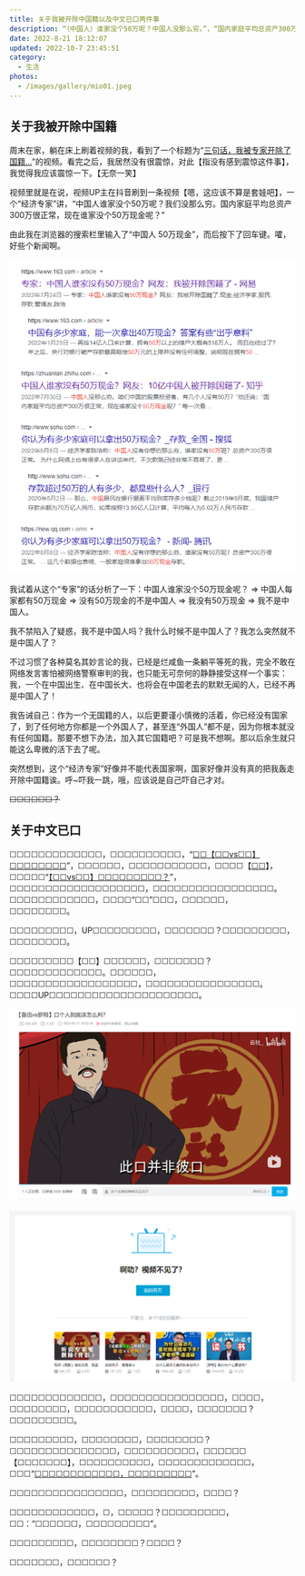 ```yaml
---
title: 关于我被开除中国籍以及中文已口两件事
description: “（中国人）谁家没个50万呢？中国人没那么穷。”，“国内家庭平均总资产300万很正常，现在谁家没个50万现金呢？”。这是“经济学家”陈浩参加某节目时说的其中两句话。我看了看自己的存款，才发现，原来我已经不是中国人了。
date: 2022-8-21 18:12:07
updated: 2022-10-7 23:45:51
category:
  - 生活
photos:
  - /images/gallery/mio01.jpeg
---
```


## 关于我被开除中国籍

周末在家，躺在床上刷着视频的我，看到了一个标题为“[三句话，我被专家开除了国籍...](https://www.bilibili.com/video/BV1tW4y127tS)”的视频。看完之后，我居然没有很震惊，对此【指没有感到震惊这件事】，我觉得我应该震惊一下。【无奈一笑】

视频里就是在说，视频UP主在抖音刷到一条视频【嗯，这应该不算是套娃吧】，一个“经济专家”讲，<q>中国人谁家没个50万呢？我们没那么穷。国内家庭平均总资产300万很正常，现在谁家没个50万现金呢？</q>

由此我在浏览器的搜索栏里输入了“中国人 50万现金”，而后按下了回车键。嚯，好些个新闻啊。

![中国人50万现金搜索结果截图](/images/posts/中国人50万现金搜索结果.png)

我试着从这个“专家”的话分析了一下：中国人谁家没个50万现金呢？ ⇒ 中国人每家都有50万现金 ⇒ 没有50万现金的不是中国人 ⇒ 我没有50万现金 ⇒ 我不是中国人。

我不禁陷入了疑惑，我不是中国人吗？我什么时候不是中国人了？我怎么突然就不是中国人了？

不过习惯了各种莫名其妙言论的我，已经是烂咸鱼一条躺平等死的我，完全不敢在网络发言害怕被网络警察审判的我，也只能无可奈何的静静接受这样一个事实：我，一个在中国出生、在中国长大、也将会在中国老去的默默无闻的人，已经不再是中国人了！

我告诫自己：作为一个无国籍的人，以后更要谨小慎微的活着，你已经没有国家了，到了任何地方你都是一个外国人了，甚至连“外国人”都不是，因为你根本就没有任何国籍。那要不想下办法，加入其它国籍吧？可是我不想啊。那以后余生就只能这么卑微的活下去了呢。

突然想到，这个“经济专家”好像并不能代表国家啊，国家好像并没有真的把我轰走开除中国籍诶。呼~吓我一跳，哦，应该说是自己吓自己才对。

~~☐☐☐☐☐☐？~~
<!-- ~~真的是这样吗？~~ -->

## 关于中文已口

☐☐☐☐☐☐☐☐☐☐☐☐☐，☐☐☐☐☐☐☐☐☐☐，“[☐☐【☐☐vs☐☐】☐☐☐☐☐☐☐☐](https://www.bilibili.com/video/BV19e4y1f7Vg)”，☐☐☐☐☐☐，☐☐☐☐☐☐☐☐☐☐☐，☐☐☐☐【[☐☐](https://space.bilibili.com/662609045)】，☐☐☐☐☐“[【☐☐vs☐☐】☐☐☐☐☐☐☐☐☐？](https://www.bilibili.com/video/BV1AB4y1D7Ft)”，☐☐☐☐☐☐☐☐☐☐☐☐☐☐☐☐☐☐☐，☐☐☐☐☐☐☐☐☐☐☐☐☐☐☐☐☐。☐☐☐☐☐☐☐☐☐☐☐☐，☐☐☐☐“☐☐”☐☐☐，☐☐☐☐☐☐，☐☐☐☐☐☐☐☐。
<!-- 除了看到被开除国籍的视频外，我还刷到了另一个视频，“[补档【鲁迅vs罗翔】口个人到底判几年](https://www.bilibili.com/video/BV19e4y1f7Vg)”，看标题看封面，应该是我之前看过的一个，原作者是【[云社](https://space.bilibili.com/662609045)】，原视频入口“[【鲁迅vs罗翔】口个人到底该怎么判？](https://www.bilibili.com/video/BV1AB4y1D7Ft)”，以鲁迅先生和罗翔老师的形象讲了一段相声，一段有关敏感词引起的口口文学的相声。不过标题比我当时看的时候，前面多了“补档”两个字，有点好奇之下，我准备点进去看看。 -->

☐☐☐☐☐☐☐☐☐，UP☐☐☐☐☐☐☐☐☐，☐☐☐☐☐☐☐？☐☐☐☐☐☐☐☐☐，☐☐☐☐☐☐☐☐。
<!-- 刚点开就发现不对劲，UP主账号不是原作者啊，难道是盗用视频？我直接翻到了评论区，看下来才知道原因。 -->

☐☐☐☐☐☐☐☐☐【☐☐】☐☐☐☐☐☐，☐☐☐☐☐☐☐？☐☐☐☐☐☐☐☐☐☐☐☐☐。☐☐☐☐☐☐，☐☐☐☐☐☐☐☐☐☐☐☐☐☐☐☐☐☐，☐☐☐☐☐☐☐☐☐☐☐☐☐☐☐☐。☐☐☐☐UP☐☐☐☐☐☐☐☐☐☐☐☐☐☐☐☐☐☐☐☐☐。
<!-- 以前看过的视频因为【某些】原因被下架了，或者说被隐藏了？我不清楚该用什么词汇来描述。具体来说就是，之前看过并收藏了的人依然可以看原视频，但是其他人却无法在看到那个视频了。所以这个UP主把他之前缓存下载下来的视频重新上传上来了。 -->

![我收藏了还可以看到](/images/posts/口个人到底该怎么判.png)

![使用无痕模式浏览就看不到了](/images/posts/视频不见了.png)

☐☐☐☐☐☐☐☐☐☐☐☐☐，☐☐☐☐☐☐☐☐☐☐☐☐☐☐☐☐，☐☐☐☐，☐☐☐☐☐☐☐☐，☐☐☐☐☐☐☐☐☐☐☐，☐☐☐☐，☐☐☐☐☐☐☐？☐☐☐☐☐☐☐☐☐。
<!-- 我是一个喜欢看网络小说的人，所以对于字词被和谐我是深有体会地，虽然如此，但大环境就是这样，看了视频觉得说得挺好的，也收藏了，可那又能如何呢？反正也没指望能改了。 -->

☐☐☐☐☐☐☐☐☐，☐☐☐☐☐☐☐☐，☐☐☐☐☐☐☐☐？☐☐☐☐☐☐☐☐☐☐☐☐☐☐☐，☐☐☐☐☐☐☐☐☐☐，☐☐☐☐☐☐【☐☐☐☐☐☐☐】，☐☐☐☐☐☐☐☐☐☐，☐☐☐☐☐☐☐☐☐☐☐☐☐，☐☐☐“[☐☐☐☐☐☐☐☐☐☐☐☐，☐☐☐☐☐☐☐☐☐](https://www.bilibili.com/video/BV1Dg41167dm)”。
<!-- 可我万万没想到的是，就是这样一个视频，居然被举报下架了？胸中的一口气就这么蹭蹭地往上涨，而更令我感到气愤的是，仅仅过了一天【也许还不到一天】，补档的视频也被下架了，又有另一个人重新上传了视频，标题是“[口口文学（正义是杀不完的，因为真理永远存在）](https://www.bilibili.com/video/BV1Dg41167dm)”。 -->

☐☐☐☐☐☐☐☐☐☐☐☐☐☐☐☐，☐☐☐☐☐☐☐☐☐，☐☐☐☐？
<!-- 我不清楚明天是否还能看到这个视频，或许会有另一位勇士，再次上传？ -->

☐☐☐☐☐☐☐☐☐☐☐☐，☐，☐☐☐☐☐？☐☐☐☐☐☐☐☐☐，☐☐：“☐☐☐☐☐☐，☐☐☐☐☐☐☐☐☐”。
<!-- 我不明白这究竟是什么情况，不，也许我明白？不是有那么一句话么，叫做：“解决不了问题，就解决发现问题的人”。 -->

☐☐☐☐☐☐☐☐☐，☐☐☐☐☐☐☐☐？☐☐☐☐？
<!-- 那么我把这些发出来，会不会也遭遇毒手？被解决掉？ -->

☐☐☐☐☐☐☐，☐☐☐☐☐☐？
<!-- 我这人很胆小的，还是不要了吧？ -->
